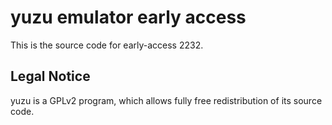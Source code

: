 yuzu emulator early access
=============

This is the source code for early-access 2232.

## Legal Notice

yuzu is a GPLv2 program, which allows fully free redistribution of its source code.